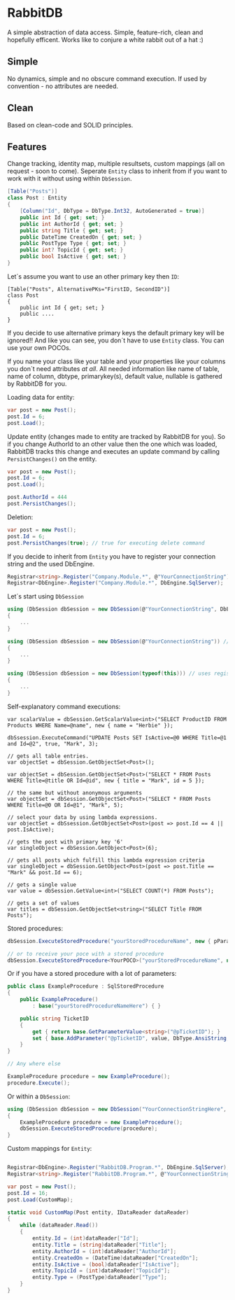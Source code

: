 RabbitDB
========

A simple abstraction of data access. Simple, feature-rich, clean and hopefully efficent. 
Works like to conjure a white rabbit out of a hat  :)

Simple
----------
No dynamics, simple and no obscure command execution. 
If used by convention - no attributes are needed.

Clean
-----
Based on clean-code and SOLID principles.

Features
------------
Change tracking, identity map, multiple resultsets, custom mappings
(all on request - soon to come).
Seperate `Entity` class to inherit from if you want to work with it without using within `DbSession`.

```csharp
[Table("Posts")]
class Post : Entity
{
    [Column("Id", DbType = DbType.Int32, AutoGenerated = true)]
    public int Id { get; set; }
    public int AuthorId { get; set; }
    public string Title { get; set; }
    public DateTime CreatedOn { get; set; }
    public PostType Type { get; set; }
    public int? TopicId { get; set; }
    public bool IsActive { get; set; }
}
```
Let´s assume you want to use an other primary key then `ID`:
```charp
[Table("Posts", AlternativePKs="FirstID, SecondID")]
class Post
{
    public int Id { get; set; }
    public ....
}
```
If you decide to use alternative primary keys the default primary key will be ignored!!
And like you can see, you don´t have to use `Entity` class. You can use your own POCOs.

If you name your class like your table and your properties like your columns you don´t need attributes *at all*.
All needed information like name of table, name of column, dbtype, primarykey(s), default value, nullable is gathered by RabbitDB for you.

Loading data for entity:
```csharp
var post = new Post();
post.Id = 6;
post.Load();
```
Update entity (changes made to entity are tracked by RabbitDB for you). 
So if you change AuthorId to an other value then the one which was loaded, RabbitDB tracks this change and
executes an update command by calling `PersistChanges()` on the entity.
```csharp
var post = new Post();
post.Id = 6;
post.Load();

post.AuthorId = 444
post.PersistChanges();
```

Deletion:
```csharp
var post = new Post();
post.Id = 6;
post.PersistChanges(true); // true for executing delete command
```

If you decide to inherit from `Entity` you have to register your connection string and the used DbEngine.
```csharp
Registrar<string>.Register("Company.Module.*", @"YourConnectionString");
Registrar<DbEngine>.Register("Company.Module.*", DbEngine.SqlServer);
```

Let´s start using `DbSession`
```csharp
using (DbSession dbSession = new DbSession(@"YourConnectionString", DbEngine.MySql))
{
    ...
}

using (DbSession dbSession = new DbSession(@"YourConnectionString")) // SqlServer by default
{
    ...
}

using (DbSession dbSession = new DbSession(typeof(this))) // uses registered connection string and DbEngine for types namespace.
{
    ...
}
```
Self-explanatory command executions:
```charp
var scalarValue = dbSession.GetScalarValue<int>("SELECT ProductID FROM Products WHERE Name=@name", new { name = "Herbie" });

dbSsession.ExecuteCommand("UPDATE Posts SET IsActive=@0 WHERE Title=@1 and Id=@2", true, "Mark", 3);

// gets all table entries.
var objectSet = dbSession.GetObjectSet<Post>();

var objectSet = dbSession.GetObjectSet<Post>("SELECT * FROM Posts WHERE Title=@title OR Id=@id", new { title = "Mark", id = 5 });

// the same but without anonymous arguments
var objectSet = dbSession.GetObjectSet<Post>("SELECT * FROM Posts WHERE Title=@0 OR Id=@1", "Mark", 5);

// select your data by using lambda expressions.
var objectSet = dbSsession.GetObjectSet<Post>(post => post.Id == 4 || post.IsActive);
 
// gets the post with primary key '6'
var singleObject = dbSession.GetObject<Post>(6);

// gets all posts which fulfill this lambda expression criteria
var singleObject = dbSession.GetObject<Post>(post => post.Title == "Mark" && post.Id == 6); 

// gets a single value
var value = dbSession.GetValue<int>("SELECT COUNT(*) FROM Posts");

// gets a set of values
var titles = dbSession.GetObjectSet<string>("SELECT Title FROM Posts");
```
Stored procedures:
```csharp
dbSession.ExecuteStoredProcedure("yourStoredProcedureName", new { pParam1 = "Fred", pParam2 = PostType.Page });

// or to receive your poce with a stored procedure
dbSession.ExecuteStoredProcedure<YourPOCO>("yourStoredProcedureName", new { pParam1 = "Fred", pParam2 = PostType.Page });
```
Or if you have a stored procedure with a lot of parameters:
```csharp
public class ExampleProcedure : SqlStoredProcedure
{
    public ExampleProcedure()
        : base("yourStoredProcedureNameHere") { }

    public string TicketID
    {
        get { return base.GetParameterValue<string>("@pTicketID"); }
        set { base.AddParameter("@pTicketID", value, DbType.AnsiString, 255); }
    }
}

// Any where else

ExampleProcedure procedure = new ExampleProcedure();
procedure.Execute();
```
Or within a `DbSession`:
```csharp
using (DbSession dbSession = new DbSession("YourConnectionStringHere", DbEngine.SqlServer))
{
    ExampleProcedure procedure = new ExampleProcedure();
    dbSession.ExecuteStoredProcedure(procedure);
}
```
Custom mappings for `Entity`:
```csharp

Registrar<DbEngine>.Register("RabbitDB.Program.*", DbEngine.SqlServer);
Registrar<string>.Register("RabbitDB.Program.*", @"YourConnectionStringHere");

var post = new Post();
post.Id = 16;
post.Load(CustomMap);

static void CustomMap(Post entity, IDataReader dataReader)
{
    while (dataReader.Read())
    {
        entity.Id = (int)dataReader["Id"];
        entity.Title = (string)dataReader["Title"];
        entity.AuthorId = (int)dataReader["AuthorId"];
        entity.CreatedOn = (DateTime)dataReader["CreatedOn"];
        entity.IsActive = (bool)dataReader["IsActive"];
        entity.TopicId = (int)dataReader["TopicId"];
        entity.Type = (PostType)dataReader["Type"];
    }
}
```
